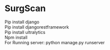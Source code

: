 # SurgScan  
Pip install django  
Pip install djangorestframework  
Pip install ultralytics  
Npm install  
For Running server: python manage.py runserver  
